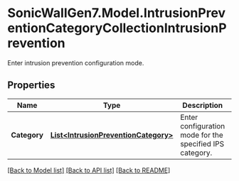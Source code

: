 # SonicWallGen7.Model.IntrusionPreventionCategoryCollectionIntrusionPrevention
Enter intrusion prevention configuration mode.

## Properties

Name | Type | Description | Notes
------------ | ------------- | ------------- | -------------
**Category** | [**List&lt;IntrusionPreventionCategory&gt;**](IntrusionPreventionCategory.md) | Enter configuration mode for the specified IPS category. | [optional] 

[[Back to Model list]](../README.md#documentation-for-models) [[Back to API list]](../README.md#documentation-for-api-endpoints) [[Back to README]](../README.md)


